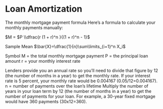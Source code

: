 # Loan Amortization

The monthly mortgage payment formula
Here’s a formula to calculate your monthly payments manually:

$M = $P \\dfrac{r (1 + r)^n }{(1 + r)^n - 1}$

Sample Mean $\bar{X}=\dfrac{1}{n}\sum\limits_{i=1}^n X_i$

Symbol
M	= the total monthly mortgage payment
P	= the principal loan amount
r	= your monthly interest rate

Lenders provide you an annual rate so you’ll need to divide that figure by 12 (the number of months in a year) to get the monthly rate. 
If your interest rate is 5 percent, your monthly rate would be 0.004167 (0.05/12=0.004167).
n	= number of payments over the loan’s lifetime
Multiply the number of years in your loan term by 12 (the number of months in a year) to get the number of payments for your loan. For example, a 30-year fixed mortgage would have 360 payments (30x12=360).
